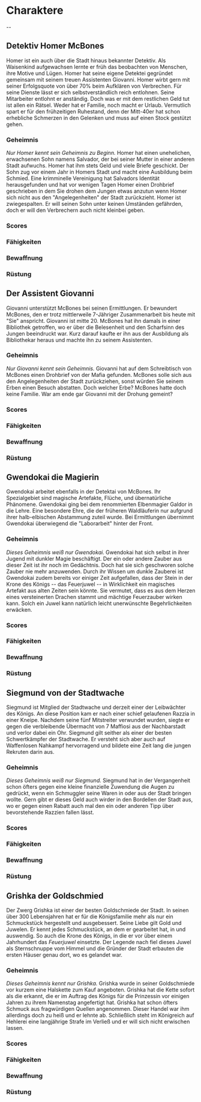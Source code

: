 # Charaktere

--

## Detektiv Homer McBones

Homer ist ein auch über die Stadt hinaus bekannter Detektiv.
Als Waisenkind aufgewachsen lernte er früh das beobachten von Menschen, ihre Motive und Lügen.
Homer hat seine eigene Detektei gegründet gemeinsam mit seinem treuen Assistenten Giovanni.
Homer wirbt gern mit seiner Erfolgsquote von über 70% beim Aufklären von Verbrechen.
Für seine Dienste lässt er sich selbstverständlich reich entlohnen.
Seine Mitarbeiter entlohnt er anständig.
Doch was er mit dem restlichen Geld tut ist allen ein Rätsel.
Weder hat er Familie, noch macht er Urlaub.
Vermutlich spart er für den frühzeitigen Ruhestand, denn der Mitt-40er hat schon erhebliche Schmerzen in den Gelenken und muss auf einen Stock gestützt gehen.

### Geheimnis

*Nur Homer kennt sein Geheimnis zu Beginn.*
Homer hat einen unehelichen, erwachsenen Sohn namens Salvador, der bei seiner Mutter in einer anderen Stadt aufwuchs.
Homer hat ihm stets Geld und viele Briefe geschickt.
Der Sohn zug vor einem Jahr in Homers Stadt und macht eine Ausbildung beim Schmied.
Eine krimminelle Vereinigung hat Salvadors Identität herausgefunden und hat vor wenigen Tagen Homer einen Drohbrief geschrieben in dem Sie drohen dem Jungen etwas anzutun wenn Homer sich nicht aus den "Angelegenheiten" der Stadt zurückzieht.
Homer ist zwiegespalten.
Er will seinen Sohn unter keinen Umständen gefährden, doch er will den Verbrechern auch nicht kleinbei geben.

### Scores

### Fähigkeiten

### Bewaffnung

### Rüstung





## Der Assistent Giovanni

Giovanni unterstützt McBones bei seinen Ermittlungen.
Er bewundert McBones, den er trotz mittlerweile 7-Jähriger Zusammenarbeit bis heute mit "Sie" anspricht.
Giovanni ist mitte 20.
McBones hat ihn damals in einer Bibliothek getroffen, wo er über die Belesenheit und den Scharfsinn des Jungen beeindruckt war.
Kurz darauf kaufte er ihn aus der Ausbildung als Bibliothekar heraus und machte ihn zu seinem Assistenten.

### Geheimnis

*Nur Giovanni kennt sein Geheimnis.*
Giovanni hat auf dem Schreibtisch von McBones einen Drohbrief von der Mafia gefunden.
McBones solle sich aus den Angelegenheiten der Stadt zurückziehen, sonst würden Sie seinem Erben einen Besuch abstatten.
Doch welcher Erbe?
McBones hatte doch keine Familie.
War am ende gar Giovanni mit der Drohung gemeint?

### Scores

### Fähigkeiten

### Bewaffnung

### Rüstung





## Gwendokai die Magierin

Gwendokai arbeitet ebenfalls in der Detektai von McBones.
Ihr Spezialgebiet sind magische Artefakte, Flüche, und übernatürliche Phänomene.
Gwendokai ging bei dem renommierten Elbenmagier Galdor in die Lehre.
Eine besondere Ehre, die der früheren Waldläuferin nur aufgrund ihrer halb-elbischen Abstammung zuteil wurde.
Bei Ermittlungen übernimmt Gwendokai überwiegend die "Laborarbeit" hinter der Front.

### Geheimnis

*Dieses Geheimnis weiß nur Gwendokai.*
Gwendokai hat sich selbst in ihrer Jugend mit dunkler Magie beschäftigt.
Der ein oder andere Zauber aus dieser Zeit ist ihr noch im Gedächtnis.
Doch hat sie sich geschworen solche Zauber nie mehr anzuwenden.
Durch ihr Wissen um dunkle Zauberei ist Gwendokai zudem bereits vor einiger Zeit aufgefallen, dass der Stein in der Krone des Königs -- das Feuerjuwel -- in Wirklichkeit ein magisches Artefakt aus alten Zeiten sein könnte.
Sie vermutet, dass es aus dem Herzen eines versteinerten Drachen stammt und mächtige Feuerzauber wirken kann.
Solch ein Juwel kann natürlich leicht unerwünschte Begehrlichkeiten erwäcken.


### Scores

### Fähigkeiten

### Bewaffnung

### Rüstung



## Siegmund von der Stadtwache

Siegmund ist Mitglied der Stadtwache und derzeit einer der Leibwächter des Königs.
An diese Position kam er nach einer schief gelaufenen Razzia in einer Kneipe.
Nachdem seine fünf Mitstreiter verwundet wurden, siegte er gegen die verbleibende Übermacht von 7 Maffiosi aus der Nachbarstadt und verlor dabei ein Ohr.
Siegmund gilt seither als einer der besten Schwertkämpfer der Stadtwache.
Er versteht sich aber auch auf Waffenlosen Nahkampf hervorragend und bildete eine Zeit lang die jungen Rekruten darin aus.


### Geheimnis

*Dieses Geheimnis weiß nur Siegmund.*
Siegmund hat in der Vergangenheit schon öfters gegen eine kleine finanzielle Zuwendung die Augen zu gedrückt, wenn ein Schmuggler seine Waren in oder aus der Stadt bringen wollte.
Gern gibt er dieses Geld auch wirder in den Bordellen der Stadt aus, wo er gegen einen Rabatt auch mal den ein oder anderen Tipp über bevorstehende Razzien fallen lässt.

### Scores

### Fähigkeiten

### Bewaffnung

### Rüstung




## Grishka der Goldschmied

Der Zwerg Grishka ist einer der besten Goldschmiede der Stadt.
In seinen über 300 Lebensjahren hat er für die Königsfamilie mehr als nur ein Schmuckstück hergestellt und ausgebessert.
Seine Liebe gilt Gold und Juwelen.
Er kennt jedes Schmuckstück, an dem er gearbeitet hat, in und auswendig.
So auch die Krone des Königs, in die er vor über einem Jahrhundert das *Feuerjuwel* einsetzte.
Der Legende nach fiel dieses Juwel als Sternschnuppe vom Himmel und die Gründer der Stadt erbauten die ersten Häuser genau dort, wo es gelandet war.


### Geheimnis

*Dieses Geheimnis kennt nur Grishka.*
Grishka wurde in seiner Goldschmiede vor kurzem eine Halskette zum Kauf angeboten.
Grishka hat die Kette sofort als die erkannt, die er im Auftrag des Königs für die Prinzessin vor einigen Jahren zu ihrem Namenstag angefertigt hat.
Grishka hat schon öfters Schmuck aus fragwürdigen Quellen angenommen.
Dieser Handel war ihm allerdings doch zu heiß und er lehnte ab.
Schließlich steht im Königreich auf Hehlerei eine langjährige Strafe im Verließ und er will sich nicht erwischen lassen.


### Scores

### Fähigkeiten

### Bewaffnung

### Rüstung